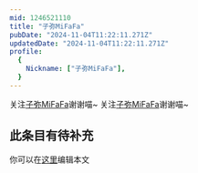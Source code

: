```yaml
---
mid: 1246521110
title: "子弥MiFaFa"
pubDate: "2024-11-04T11:22:11.271Z"
updatedDate: "2024-11-04T11:22:11.271Z"
profile:
  {
    Nickname: ["子弥MiFaFa"],
  }
---
```


关注[子弥MiFaFa](https://space.bilibili.com/1246521110)谢谢喵~ 关注[子弥MiFaFa](https://space.bilibili.com/1246521110)谢谢喵~

## 此条目有待补充
你可以在[这里](https://github.com/Yuhanawa/VTuber.ICU/edit/master/src/content/v/子弥MiFaFa/index.md)编辑本文
